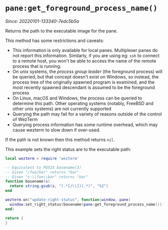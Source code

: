 # `pane:get_foreground_process_name()`

*Since: 20220101-133340-7edc5b5a*

Returns the path to the executable image for the pane.

This method has some restrictions and caveats:

* This information is only available for local panes.  Multiplexer panes do not report this information.  Similarly, if you are using eg: `ssh` to connect to a remote host, you won't be able to access the name of the remote process that is running.
* On unix systems, the *process group leader* (the foreground process) will be queried, but that concept doesn't exist on Windows, so instead, the process tree of the originally spawned program is examined, and the most recently spawned descendant is assumed to be the foreground process
* On Linux, macOS and Windows, the process can be queried to determine this path. Other operating systems (notably, FreeBSD and other unix systems) are not currently supported
* Querying the path may fail for a variety of reasons outside of the control of WezTerm
* Querying process information has some runtime overhead, which may cause wezterm to slow down if over-used.

If the path is not known then this method returns `nil`.

This example sets the right status are to the executable path:

```lua
local wezterm = require 'wezterm'

-- Equivalent to POSIX basename(3)
-- Given "/foo/bar" returns "bar"
-- Given "c:\\foo\\bar" returns "bar"
function basename(s)
  return string.gsub(s, "(.*[/\\])(.*)", "%2")
end

wezterm.on("update-right-status", function(window, pane)
  window:set_right_status(basename(pane:get_foreground_process_name()))
end)

return {
}
```
